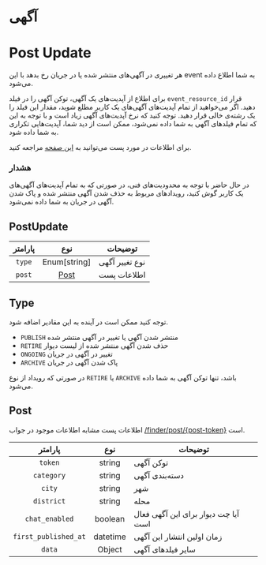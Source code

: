 # آگهی
# Post Update

هر تغییری در آگهی‌های منتشر شده یا در جریان رخ بدهد با این event به شما اطلاع داده می‌شود.

برای اطلاع از آپدیت‌های یک آگهی، توکن آگهی را در فیلد `event_resource_id` قرار دهید.
اگر می‌خواهید از تمام آپدیت‌های آگهی‌های یک کاربر مطلع شوید، مقدار این فیلد را یک رشته‌ی خالی قرار دهید.
توجه کنید که نرخ آپدیت‌های آگهی زیاد است و با توجه به این که تمام فیلد‌های آگهی به شما داده نمی‌شود،
ممکن است از دید شما، آپدیت‌هایی تکراری به شما داده شود.

برای اطلاعات در مورد پست می‌توانید به
[این صفحه](../misc/post.md)
مراجعه کنید.

### هشدار
در حال حاضر با توجه به محدودیت‌های فنی، در صورتی که به تمام آپدیت‌های آگهی‌های یک کاربر گوش کنید،
رویدادهای مربوط به حذف شدن آگهی منتشر شده و پاک شدن آگهی در جریان به شما داده نمی‌شود.

## PostUpdate 

| پارامتر |      نوع      | توضیحات        |
|:-------:|:-------------:|----------------|
| `type`  | Enum[string]  | نوع تغییر آگهی |
| `post`  | [Post](#post) | اطلاعات پست    |


## Type
توجه کنید ممکن است در آینده به این مقادیر اضافه شود.
- `PUBLISH` منتشر شدن آگهی یا تغییر در آگهی منتشر شده
- `RETIRE` حذف شدن آگهی منتشر شده از لیست دیوار
- `ONGOING` تغییر در آگهی در جریان
- `ARCHIVE` پاک شدن آگهی در جریان

در صورتی که رویداد از نوع
`RETIRE`
یا
`ARCHIVE`
باشد، تنها توکن آگهی به شما داده می‌شود.

## Post

اطلاعات پست مشابه اطلاعات موجود در جواب
[/finder/post/\{post-token\}](../finder/get_post.md#پاسخ)
است.

|       پارامتر        |   نوع    | توضیحات                             |
|:--------------------:|:--------:|-------------------------------------|
|       `token`        |  string  | توکن آگهی                           |
|      `category`      |  string  | دسته‌بندی آگهی                      |
|        `city`        |  string  | شهر                                 |
|      `district`      |  string  | محله                                |
|    `chat_enabled`    | boolean  | آیا چت دیوار برای این آگهی فعال است |
| `first_published_at` | datetime | زمان اولین انتشار این آگهی          |
|        `data`        |  Object  | سایر فیلد‌های آگهی                  |

